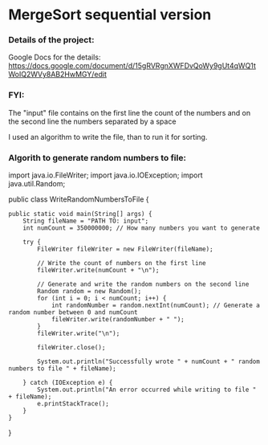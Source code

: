 # MergeSort sequential version

### Details of the project:
Google Docs for the details: https://docs.google.com/document/d/15gRVRgnXWFDvQoWy9gUt4qWQ1tWoIQ2WVy8AB2HwMGY/edit

### FYI:
The "input" file contains on the first line the count of the numbers and on the second line the numbers separated by a space

I used an algorithm to write the file, than to run it for sorting.

### Algorith to generate random numbers to file:

import java.io.FileWriter;
import java.io.IOException;
import java.util.Random;

public class WriteRandomNumbersToFile {

    public static void main(String[] args) {
        String fileName = "PATH TO: input";
        int numCount = 350000000; // How many numbers you want to generate

        try {
            FileWriter fileWriter = new FileWriter(fileName);

            // Write the count of numbers on the first line
            fileWriter.write(numCount + "\n");

            // Generate and write the random numbers on the second line
            Random random = new Random();
            for (int i = 0; i < numCount; i++) {
                int randomNumber = random.nextInt(numCount); // Generate a random number between 0 and numCount
                fileWriter.write(randomNumber + " ");
            }
            fileWriter.write("\n");

            fileWriter.close();

            System.out.println("Successfully wrote " + numCount + " random numbers to file " + fileName);

        } catch (IOException e) {
            System.out.println("An error occurred while writing to file " + fileName);
            e.printStackTrace();
        }
    }
}

